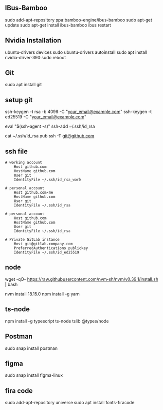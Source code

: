 ## IBus-Bamboo
sudo add-apt-repository ppa:bamboo-engine/ibus-bamboo
sudo apt-get update
sudo apt-get install ibus-bamboo
ibus restart

## Nvidia Installation
ubuntu-drivers devices
sudo ubuntu-drivers autoinstall
sudo apt install nvidia-driver-390
sudo reboot

## Git
sudo apt install git

## setup git 
ssh-keygen -t rsa -b 4096 -C "your_email@example.com" 
ssh-keygen -t ed25519 -C "your_email@example.com"


eval "$(ssh-agent -s)"
ssh-add ~/.ssh/id_rsa

cat ~/.ssh/id_rsa.pub
ssh -T git@github.com

## ssh file
    # working account
        Host github.com
        HostName github.com
        User git
        IdentityFile ~/.ssh/id_rsa_work

    # personal account
        Host github.com-me
        HostName github.com
        User git
        IdentityFile ~/.ssh/id_rsa

    # personal account 
        Host github.com
        HostName github.com 
        User git 
        IdentityFile ~/.ssh/id_rsa
    
    # Private GitLab instance
        Host git@gitlab.company.com
        PreferredAuthentications publickey
        IdentityFile ~/.ssh/id_ed25519

## node
wget -qO- https://raw.githubusercontent.com/nvm-sh/nvm/v0.39.1/install.sh | bash

nvm install 18.15.0
npm install -g yarn
    
## ts-node
npm install -g typescript ts-node tslib @types/node

## Postman
sudo snap install postman

## figma
sudo snap install figma-linux

## fira code
sudo add-apt-repository universe
sudo apt install fonts-firacode